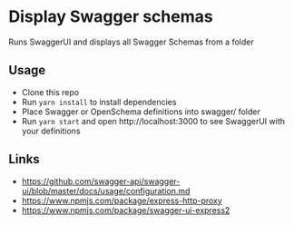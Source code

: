 # Display Swagger schemas

Runs SwaggerUI and displays all Swagger Schemas from a folder

## Usage

 * Clone this repo
 * Run `yarn install` to install dependencies
 * Place Swagger or OpenSchema definitions into swagger/ folder
 * Run `yarn start` and open http://localhost:3000 to see SwaggerUI with your definitions

## Links 

  * https://github.com/swagger-api/swagger-ui/blob/master/docs/usage/configuration.md
  * https://www.npmjs.com/package/express-http-proxy
  * https://www.npmjs.com/package/swagger-ui-express2